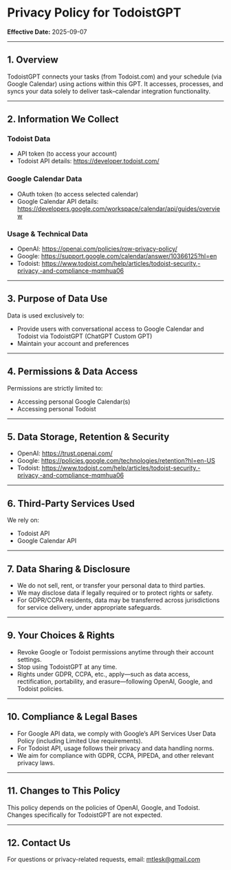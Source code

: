 # Privacy Policy for TodoistGPT

**Effective Date:** 2025-09-07

---

## 1. Overview

TodoistGPT connects your tasks (from Todoist.com) and your schedule (via Google Calendar) using actions within this GPT. It accesses, processes, and syncs your data solely to deliver task–calendar integration functionality.

---

## 2. Information We Collect

### Todoist Data
- API token (to access your account)  
- Todoist API details: https://developer.todoist.com/

### Google Calendar Data
- OAuth token (to access selected calendar)  
- Google Calendar API details: https://developers.google.com/workspace/calendar/api/guides/overview

### Usage & Technical Data
- OpenAI: https://openai.com/policies/row-privacy-policy/  
- Google: https://support.google.com/calendar/answer/10366125?hl=en  
- Todoist: https://www.todoist.com/help/articles/todoist-security,-privacy,-and-compliance-mqmhua06

---

## 3. Purpose of Data Use

Data is used exclusively to:

- Provide users with conversational access to Google Calendar and Todoist via TodoistGPT (ChatGPT Custom GPT)  
- Maintain your account and preferences

---

## 4. Permissions & Data Access

Permissions are strictly limited to:

- Accessing personal Google Calendar(s)  
- Accessing personal Todoist

---

## 5. Data Storage, Retention & Security

- OpenAI: https://trust.openai.com/  
- Google: https://policies.google.com/technologies/retention?hl=en-US  
- Todoist: https://www.todoist.com/help/articles/todoist-security,-privacy,-and-compliance-mqmhua06

---

## 6. Third-Party Services Used

We rely on:

- Todoist API  
- Google Calendar API

---

## 7. Data Sharing & Disclosure

- We do not sell, rent, or transfer your personal data to third parties.  
- We may disclose data if legally required or to protect rights or safety.  
- For GDPR/CCPA residents, data may be transferred across jurisdictions for service delivery, under appropriate safeguards.

---

## 9. Your Choices & Rights

- Revoke Google or Todoist permissions anytime through their account settings.  
- Stop using TodoistGPT at any time.  
- Rights under GDPR, CCPA, etc., apply—such as data access, rectification, portability, and erasure—following OpenAI, Google, and Todoist policies.

---

## 10. Compliance & Legal Bases

- For Google API data, we comply with Google’s API Services User Data Policy (including Limited Use requirements).  
- For Todoist API, usage follows their privacy and data handling norms.  
- We aim for compliance with GDPR, CCPA, PIPEDA, and other relevant privacy laws.

---

## 11. Changes to This Policy

This policy depends on the policies of OpenAI, Google, and Todoist. Changes specifically for TodoistGPT are not expected.

---

## 12. Contact Us

For questions or privacy-related requests, email: mtlesk@gmail.com
